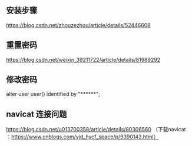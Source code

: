 ## 安装步骤
https://blog.csdn.net/zhouzezhou/article/details/52446608
## 重置密码
https://blog.csdn.net/weixin_39211722/article/details/81989292
## 修改密码
alter user user() identified by "******";
## navicat 连接问题
https://blog.csdn.net/u013700358/article/details/80306560
（下载navicat ：https://www.cnblogs.com/yjd_hycf_space/p/9390143.html）